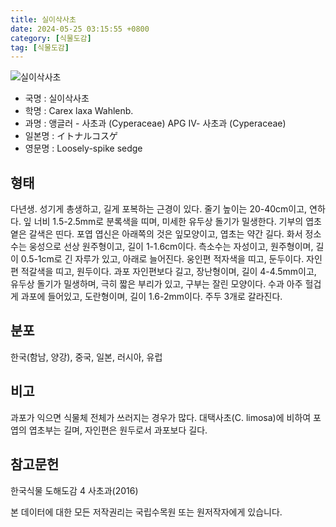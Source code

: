 ```yaml
---
title: 실이삭사초
date: 2024-05-25 03:15:55 +0800
category: [식물도감]
tag: [식물도감]
---
```




![실이삭사초](/fileUpload/plants/basic/illustration/34444_illustration_th2.jpg)
- 국명 : 실이삭사초
- 학명 : Carex laxa Wahlenb.
- 과명 : 앵글러 - 사초과 (Cyperaceae) APG Ⅳ- 사초과 (Cyperaceae)
- 일본명 : イトナルコスゲ
- 영문명 : Loosely-spike sedge


## 형태
다년생. 성기게 총생하고, 길게 포복하는 근경이 있다. 줄기 높이는 20-40cm이고, 연하다. 잎 너비 1.5-2.5mm로 분록색을 띠며, 미세한 유두상 돌기가 밀생한다. 기부의 엽초 옅은 갈색은 띤다. 포엽 엽신은 아래쪽의 것은 잎모양이고, 엽초는 약간 길다. 화서 정소수는 웅성으로 선상 원주형이고, 길이 1-1.6cm이다. 측소수는 자성이고, 원주형이며, 길이 0.5-1cm로 긴 자루가 있고, 아래로 늘어진다. 웅인편 적자색을 띠고, 둔두이다. 자인편 적갈색을 띠고, 원두이다. 과포 자인편보다 길고, 장난형이며, 길이 4-4.5mm이고, 유두상 돌기가 밀생하며, 극히 짧은 부리가 있고, 구부는 잘린 모양이다. 수과 아주 헐겁게 과포에 들어있고, 도란형이며, 길이 1.6-2mm이다. 주두 3개로 갈라진다.
## 분포
한국(함남, 양강), 중국, 일본, 러시아, 유럽
## 비고
과포가 익으면 식물체 전체가 쓰러지는 경우가 많다. 대택사초(C. limosa)에 비하여 포엽의 엽초부는 길며, 자인편은 원두로서 과포보다 길다.
## 참고문헌
한국식물 도해도감 4 사초과(2016)






본 데이터에 대한 모든 저작권리는 국립수목원 또는 원저작자에게 있습니다.
